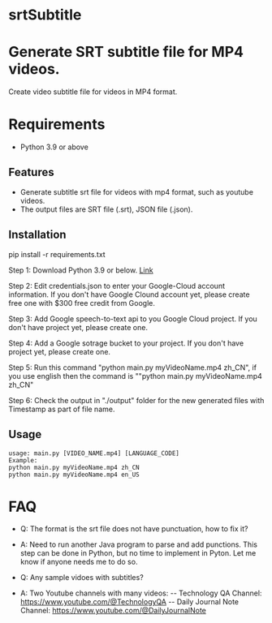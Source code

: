 # srtSubtitle

# Generate SRT subtitle file for MP4 videos.
Create video subtitle file for videos in MP4 format.

# Requirements
* Python 3.9 or above

## Features
- Generate subtitle srt file for videos with mp4 format, such as youtube videos.
- The output files are SRT file (.srt), JSON file (.json).

## Installation
pip install -r requirements.txt



Step 1: Download Python 3.9 or below. [Link](https://www.python.org/downloads/release/python-3912/)

Step 2: Edit credentials.json to enter your Google-Cloud account information. If you don't have Google Clound account yet, please create free one with $300 free credit from Google.

Step 3: Add Google speech-to-text api to you Google Cloud project. If you don't have project yet, please create one.

Step 4: Add a Google sotrage bucket to your project. If you don't have project yet, please create one.

Step 5: Run this command "python main.py myVideoName.mp4 zh_CN", if you use english then the command is ""python main.py myVideoName.mp4 zh_CN"

Step 6: Check the output in "./output" folder for the new generated files with Timestamp as part of file name.


## Usage
```
usage: main.py [VIDEO_NAME.mp4] [LANGUAGE_CODE]
Example:
python main.py myVideoName.mp4 zh_CN
python main.py myVideoName.mp4 en_US

```

# FAQ

- Q: The format is the srt file does not have punctuation, how to fix it?
- A: Need to run another Java program to parse and add punctions. This step can be done in Python, but no time to implement in Pyton. Let me know if anyone needs me to do so.

- Q: Any sample vidoes with subtitles?
- A: Two Youtube channels with many videos:
-- Technology QA Channel: https://www.youtube.com/@TechnologyQA
-- Daily Journal Note Channel: https://www.youtube.com/@DailyJournalNote
